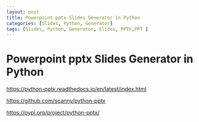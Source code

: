 ```yaml
---
layout: post
title: Powerpoint pptx Slides Generator in Python 
categories: [Slides, Python, Generator]
tags: [Slides, Python, Generator, Slides, PPTX,PPT ]
---
```


#  Powerpoint pptx Slides Generator in Python 

https://python-pptx.readthedocs.io/en/latest/index.html

https://github.com/scanny/python-pptx

https://pypi.org/project/python-pptx/

